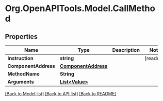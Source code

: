 # Org.OpenAPITools.Model.CallMethod

## Properties

| Name                 | Type                                        | Description | Notes      |
| -------------------- | ------------------------------------------- | ----------- | ---------- |
| **Instruction**      | **string**                                  |             | [readonly] |
| **ComponentAddress** | [**ComponentAddress**](ComponentAddress.md) |             |
| **MethodName**       | **String**                                  |             |
| **Arguments**        | [**List&lt;Value&gt;**](Value.md)           |             |

[[Back to Model list]](../README.md#documentation-for-models)
[[Back to API list]](../README.md#documentation-for-api-endpoints)
[[Back to README]](../README.md)
